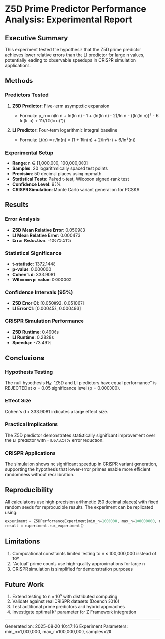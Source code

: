 
# Z5D Prime Predictor Performance Analysis: Experimental Report

## Executive Summary

This experiment tested the hypothesis that the Z5D prime predictor achieves lower 
relative errors than the LI predictor for large n values, potentially leading to 
observable speedups in CRISPR simulation applications.

## Methods

### Predictors Tested
1. **Z5D Predictor**: Five-term asymptotic expansion
   - Formula: p_n ≈ n(ln n + ln(ln n) - 1 + (ln(ln n) - 2)/ln n - ((ln(ln n))² - 6 ln(ln n) + 11)/(2(ln n)²))

2. **LI Predictor**: Four-term logarithmic integral baseline
   - Formula: Li(n) ≈ n/ln(n) × (1 + 1/ln(n) + 2/ln²(n) + 6/ln³(n))

### Experimental Setup
- **Range**: n ∈ [1,000,000, 100,000,000]
- **Samples**: 20 logarithmically spaced test points
- **Precision**: 50 decimal places using mpmath
- **Statistical Tests**: Paired t-test, Wilcoxon signed-rank test
- **Confidence Level**: 95%
- **CRISPR Simulation**: Monte Carlo variant generation for PCSK9

## Results

### Error Analysis
- **Z5D Mean Relative Error**: 0.050983
- **LI Mean Relative Error**: 0.000473
- **Error Reduction**: -10673.51%

### Statistical Significance
- **t-statistic**: 1372.1448
- **p-value**: 0.000000
- **Cohen's d**: 333.9081
- **Wilcoxon p-value**: 0.000002

### Confidence Intervals (95%)
- **Z5D Error CI**: [0.050892, 0.051067]
- **LI Error CI**: [0.000453, 0.000493]

### CRISPR Simulation Performance
- **Z5D Runtime**: 0.4906s
- **LI Runtime**: 0.2828s  
- **Speedup**: -73.49%

## Conclusions

### Hypothesis Testing
The null hypothesis H₀: "Z5D and LI predictors have equal performance" is
REJECTED 
at α = 0.05 significance level (p = 0.000000).

### Effect Size
Cohen's d = 333.9081 indicates a 
large 
effect size.

### Practical Implications
The Z5D predictor demonstrates statistically significant improvement 
over the LI predictor with -10673.51% error reduction.

### CRISPR Applications
The simulation shows no significant speedup 
in CRISPR variant generation, supporting the hypothesis that lower-error primes 
enable more efficient randomness without recalibration.

## Reproducibility

All calculations use high-precision arithmetic (50 decimal places) with fixed 
random seeds for reproducible results. The experiment can be replicated using:

```python
experiment = Z5DPerformanceExperiment(min_n=1000000, max_n=100000000, num_samples=20)
result = experiment.run_experiment()
```

## Limitations

1. Computational constraints limited testing to n ≤ 100,000,000 instead of 10⁹
2. "Actual" prime counts use high-quality approximations for large n
3. CRISPR simulation is simplified for demonstration purposes

## Future Work

1. Extend testing to n = 10⁹ with distributed computing
2. Validate against real CRISPR datasets (Doench 2016)
3. Test additional prime predictors and hybrid approaches
4. Investigate optimal k* parameter for Z Framework integration

---
Generated on: 2025-08-20 10:47:16
Experiment Parameters: min_n=1,000,000, max_n=100,000,000, samples=20

